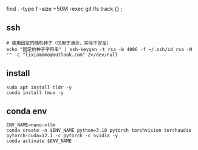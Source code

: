 find . -type f -size +50M -exec git lfs track {} \;

## ssh
```
# 使用固定的随机种子（仅用于演示，实际不安全）
echo "固定的种子字符串" | ssh-keygen -t rsa -b 4096 -f ~/.ssh/id_rsa -N "" -C "lixiamomo@outlook.com" 2>/dev/null
```

## install 
```
sudo apt install tldr -y
conda install tmux -y
```

## conda env
```
ENV_NAME=nano-vllm
conda create -n $ENV_NAME python=3.10 pytorch torchvision torchaudio pytorch-cuda=12.1 -c pytorch -c nvidia -y
conda activate $ENV_NAME
```
